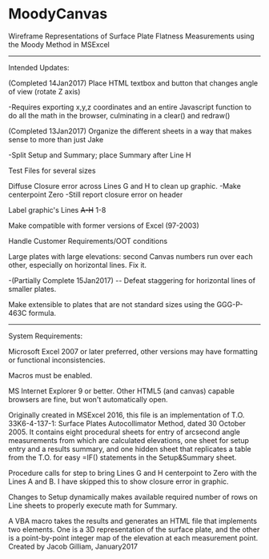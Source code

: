 # MoodyCanvas
Wireframe Representations of Surface Plate Flatness Measurements using the Moody Method in MSExcel
_______________________________________________________________________________________________

Intended Updates:

(Completed 14Jan2017) Place HTML textbox and button that changes angle of view (rotate Z axis)

-Requires exporting x,y,z coordinates and an entire Javascript function to do all the math in the browser, culminating in a clear() and redraw()
  
(Completed 13Jan2017) Organize the different sheets in a way that makes sense to more than just Jake

  -Split Setup and Summary; place Summary after Line H

Test Files for several sizes

Diffuse Closure error across Lines G and H to clean up graphic.
  -Make centerpoint Zero
  -Still report closure error on header
  
Label graphic's Lines <strike>A-H</strike> 1-8

Make compatible with former versions of Excel (97-2003)

Handle Customer Requirements/OOT conditions

Large plates with large elevations: second Canvas numbers run over each other, especially on horizontal lines. Fix it.

  -(Partially Complete 15Jan2017) -- Defeat staggering for horizontal lines of smaller plates.

Make extensible to plates that are not standard sizes using the GGG-P-463C formula.
_______________________________________________________________________________________________

System Requirements:

Microsoft Excel 2007 or later preferred, other versions may have formatting or functional inconsistencies.

Macros must be enabled.

MS Internet Explorer 9 or better. Other HTML5 (and canvas) capable browsers are fine, but won't automatically open.

Originally created in MSExcel 2016, this file is an implementation of T.O. 33K6-4-137-1: Surface Plates Autocollimator Method, dated 30 October 2005. It contains eight procedural sheets for entry of arcsecond angle measurements from which are calculated elevations, one sheet for setup entry and a results summary, and one hidden sheet that replicates a table from the T.O. for easy =IF() statements in the Setup&Summary sheet.

Procedure calls for step to bring Lines G and H centerpoint to Zero with the Lines A and B. I have skipped this to show closure error in graphic.

Changes to Setup dynamically makes available required number of rows on Line sheets to properly execute math for Summary.

A VBA macro takes the results and generates an HTML file that implements two <canvas> elements. One is a 3D representation of the surface plate, and the other is a point-by-point integer map of the elevation at each measurement point.
Created by Jacob Gilliam, January2017
